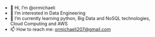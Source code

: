 - 👋 Hi, I’m @ormichaeli
- 👀 I’m interested in Data Engineering
- 🌱 I’m currently learning python, Big Data and NoSQL technologies, Cloud Computing and AWS
- 📫 How to reach me: ormichaeli207@gmail.com

<!---
ormichaeli/ormichaeli is a ✨ special ✨ repository because its `README.md` (this file) appears on your GitHub profile.
You can click the Preview link to take a look at your changes.
--->
